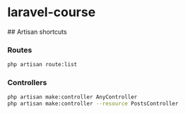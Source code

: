 # laravel-course

## Artisan shortcuts

### Routes

```bash
php artisan route:list
```

### Controllers

```bash
php artisan make:controller AnyController
php artisan make:controller --resource PostsController
```

